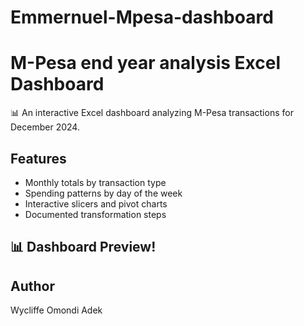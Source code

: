 # Emmernuel-Mpesa-dashboard
# M-Pesa end year analysis Excel Dashboard
📊 An interactive Excel dashboard analyzing M-Pesa transactions for December 2024.
## Features
- Monthly totals by transaction type
- Spending patterns by day of the week
- Interactive slicers and pivot charts
- Documented transformation steps
## 📊 Dashboard Preview!
## Author
Wycliffe   Omondi Adek
